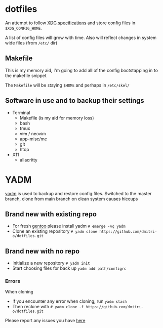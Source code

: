 # dotfiles

An attempt to follow [XDG specifications](https://specifications.freedesktop.org/basedir-spec/basedir-spec-latest.html) and store config files in ``$XDG_CONFIG_HOME``.

A list of config files will grow with time. Also will reflect changes in system wide files (from ``/etc/`` dir)

## Makefile
This is my memory aid, I'm going to add all of the config bootstapping in to the makefile snippet

The ``Makefile`` will be staying ``$HOME`` and perhaps in ``/etc/skel/``


## Software in use and to backup their settings
* Terminal
  * Makefile (is my aid for memory loss)
  * bash
  * tmux
  * ~~vim~~ / neovim
  * app-misc/mc
  * git
  * htop
* X11
   * allacritty

# YADM
[yadm](https://yadm.io/) is used to backup and restore config files. Switched to the master branch, clone from main branch on clean system causes hiccups
## Brand new with existing repo
* For fresh [gentoo](gentoo.org) please install yadm
``# emerge -vq yadm``
* Clone an existing repository
``# yadm clone https://github.com/dmitri-o/dotfiles.git``

## Brand new with no repo
* Initialize a new repository
``# yadm init``
* Start choosing files for back up ``yadm add path/configrc``


### Errors
When cloning
* If you encounter any error when cloning, run
``yadm stash``
* Then reclone with
``# yadm clone -f https://github.com/dmitri-o/dotfiles.git``

Please report any issues you have [here](https://github.com/dmitri-o/dotfiles/issues)
